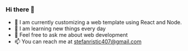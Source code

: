 ### Hi there 👋

- 🔭 I am currently customizing a web template using React and Node.
- 🌱 I am learning new things every day
- 💬 Feel free to ask me about web development
- 📫 You can reach me at stefanristic407@gmail.com
